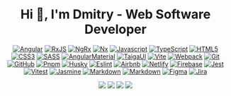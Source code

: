 <h1 align="center">Hi 👋, I'm Dmitry - Web Software Developer</h1>

<div align="center">

[![Angular][Angular]][Angular-url]
[![RxJS][RxJS]][RxJS-url]
[![NgRx][NgRx]][NgRx-url]
[![Nx][Nx]][Nx-url]
[![Javascript][Javascript]][Javascript-url]
[![TypeScript][TypeScript]][TypeScript-url]
[![HTML5][HTML5]][HTML5-url]
[![CSS3][CSS3]][CSS3-url]
[![SASS][SASS]][SASS-url]
[![AngularMaterial][AngularMaterial]][AngularMaterial-url]
[![TaigaUI][TaigaUI]][TaigaUI-url]
[![Vite]][Vite-url]
[![Webpack]][Webpack-url]
[![Git][Git]][Git-url]
[![GitHub][GitHub]][GitHub-url]
[![Pnpm][Pnpm]][Pnpm-url]
[![Husky][Husky]][Husky-url]
[![Eslint][Eslint]][Eslint-url]
[![Airbnb][Airbnb]][Airbnb-url]
[![Netlify][Netlify]][Netlify-url]
[![Firebase][Firebase]][Firebase-url]
[![Jest][Jest]][Jest-url]
[![Vitest][Vitest]][Vitest-url]
[![Jasmine][Jasmine]][Jasmine-url]
[![Markdown][Markdown]][Markdown-url]
[![Markdown][Markdown]][Markdown-url]
[![Figma][Figma]][Figma-url]
[![Jira][Jira]][Jira-url]



[Angular]: https://img.shields.io/badge/angular-%23DD0031.svg?style=for-the-badge&logo=angular&logoColor=white
[Angular-url]: https://angular.dev/
[RxJS]: https://img.shields.io/badge/rxjs-%23B7178C.svg?style=for-the-badge&logo=reactivex&logoColor=white
[RxJS-url]: https://rxjs.dev/
[NgRx]: https://img.shields.io/badge/ngrx-BA2BD2.svg?style=for-the-badge&logo=ngrx&logoColor=white
[NgRx-url]: https://ngrx.io/
[Nx]: https://img.shields.io/badge/nx-143055?style=for-the-badge&logo=nx&logoColor=white
[Nx-url]: https://nx.dev/
[Javascript]: https://img.shields.io/badge/javascript-F7DF1E?style=for-the-badge&logo=javascript&logoColor=white
[Javascript-url]: https://developer.mozilla.org/en-US/docs/Web/JavaScript
[TypeScript]: https://img.shields.io/badge/TypeScript-3178C6.svg?style=for-the-badge&logo=typescript&logoColor=white
[TypeScript-url]: https://www.typescriptlang.org
[HTML5]: https://img.shields.io/badge/html5-E34F26.svg?style=for-the-badge&logo=html5&logoColor=white
[HTML5-url]: https://html.com/html5/
[CSS3]: https://img.shields.io/badge/css3-1572B6?style=for-the-badge&logo=css3&logoColor=white
[CSS3-url]: https://developer.mozilla.org/en-US/docs/Web/CSS
[SASS]: https://img.shields.io/badge/sass-CC6699?style=for-the-badge&logo=sass&logoColor=white
[SASS-url]: https://sass-lang.com/
[AngularMaterial]: https://img.shields.io/badge/Material-F9A825?style=for-the-badge&logo=angular&logoColor=white
[AngularMaterial-url]: https://material.angular.io/
[TaigaUI]: https://img.shields.io/badge/taigaui-F69220.svg?style=for-the-badge&logo=taigaui&logoColor=white
[TaigaUI-url]: https://taiga-ui.dev/
[Vite]: https://img.shields.io/badge/vite-646CFF?style=for-the-badge&logo=vite&logoColor=white
[Vite-url]: https://vitejs.dev/
[Webpack]: https://img.shields.io/badge/webpack-8DD6F9?style=for-the-badge&logo=webpack&logoColor=white
[Webpack-url]: https://webpack.js.org/
[Git]: https://img.shields.io/badge/git-F05032?style=for-the-badge&logo=git&logoColor=white
[Git-url]: https://git-scm.com/
[GitHub]: https://img.shields.io/badge/github-181717?style=for-the-badge&logo=github&logoColor=white
[GitHub-url]: https://github.com/
[Pnpm]: https://img.shields.io/badge/pnpm-F69220.svg?style=for-the-badge&logo=pnpm&logoColor=white
[Pnpm-url]: https://pnpm.io/
[Husky]: https://img.shields.io/badge/Husky-F05032?style=for-the-badge&logo=furrynetwork&logoColor=white
[Husky-url]: https://typicode.github.io/husky/
[Eslint]: https://img.shields.io/badge/eslint-4B32C3?style=for-the-badge&logo=eslint&logoColor=white
[Eslint-url]: https://eslint.org/
[Airbnb]: https://img.shields.io/badge/airbnb-FF5A5F?style=for-the-badge&logo=airbnb&logoColor=white
[Airbnb-url]: https://github.com/airbnb/javascript
[Netlify]: https://img.shields.io/badge/netlify-00C7B7.svg?style=for-the-badge&logo=netlify&logoColor=white
[Netlify-url]: https://www.netlify.com/
[Firebase]: https://img.shields.io/badge/firebase-FF9100.svg?style=for-the-badge&logo=firebase&logoColor=white
[Firebase-url]: https://firebase.google.com/
[Jest]: https://img.shields.io/badge/jest-C21325?style=for-the-badge&logo=jest&logoColor=white
[Jest-url]: https://jestjs.io/
[Jasmine]: https://img.shields.io/badge/jasmine-8A4182?style=for-the-badge&logo=jasmine&logoColor=white
[Jasmine-url]: https://jasmine.github.io/
[Vitest]: https://img.shields.io/badge/vitest-6E9F18?style=for-the-badge&logo=vitest&logoColor=white
[Vitest-url]: https://vitest.dev/
[Markdown]: https://img.shields.io/badge/markdown-000000.svg?style=for-the-badge&logo=markdown&logoColor=white
[Markdown-url]: https://www.markdownguide.org/
[Figma]: https://img.shields.io/badge/figma-%23F24E1E.svg?style=for-the-badge&logo=figma&logoColor=white
[Figma-url]: https://www.figma.com/
[Jira]: https://img.shields.io/badge/jira-blue.svg?style=for-the-badge&logo=jira&logoColor=white
[Jira-url]: https://www.atlassian.com/

<div align="center">
    <img src="https://github-readme-stats.vercel.app/api?username=intelligentRaji&theme=vue"/>
    <img src="https://github-readme-streak-stats.herokuapp.com/?user=intelligentraji&theme=transparent">
    <img src="https://github-readme-stats.vercel.app/api/top-langs/?username=intelligentraji&layout=compact&theme=default"/>
    <img src="https://github-profile-summary-cards.vercel.app/api/cards/profile-details?username=intelligentraji&theme=transparent"/>
</div>

